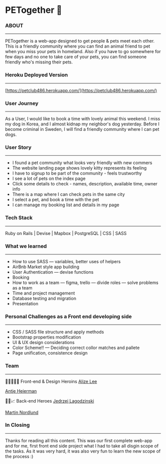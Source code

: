 # PETogether 🐾

### ABOUT

---

PETogether is a web-app designed to get people & pets meet each other. This is a friendly community where you can find an animal friend to pet when you miss your pets in homeland. Also if you have to go somewhere for few days and no one to take care of your pets, you can find someone friendly who's missing their pets. 


### Heroku Deployed Version

---

 [https://petclub486.herokuapp.com/](https://petclub486.herokuapp.com/)

### User Journey

---

As a User, I would like to book a time with lovely animal this weekend. I miss my dog in Korea, and I almost kidnap my neighbor's dog yesterday. Before I become criminal in Sweden, I will find a friendly community where I can pet dogs. 

### User Story

---

- I found a pet community what looks very friendly with new commers
- The website landing page shows lovely kitty represents its feeling
- I have to signup to be part of the community - feels trustworthy
- I see a lot of pets on the index page
- Click some details to check - names, description, available time, owner info
- There is a map where I can check pets in the same city
- I select a pet, and book a time with the pet
- I can manage my booking list and details in my page

### Tech Stack

---

Ruby on Rails | Devise | Mapbox | PostgreSQL | CSS | SASS

### **What we learned**

---

- How to use SASS
— variables, better uses of helpers
- AirBnb Market style app building
- User Authentication
— devise functions
- Booking
- How to work as a team
— figma, trello 
— divide roles 
— solve problems as a team
- Time and project management
- Database testing and migration
- Presentation

### Personal Challenges as a Front end developing side

---

- CSS / SASS file structure and apply methods
- Bootstrap properties modification
- UI & UX design considerations
- Color Scheme!! 
— Deciding correct collor matches and pallete
- Page unification, consistence design

### Team

---
👩‍💻👩🏻‍🎨 Front-end & Design Heroins
[Alize Lee](https://github.com/alizebreezes)

[Antje Heierman](https://github.com/Planquadrat477)

🧑‍💻📈 Back-end Heroes
[Jedrzej Lagodzinski](https://github.com/JensRay)

[Martin Nordlund](https://github.com/Marremurten)

### In Closing

---

Thanks for reading all this content. This was our first complete web-app and for me, first front end side project what I had to take all disgin scope of the tasks. As it was very hard, it was also very fun to learn the new scope of the process :)
